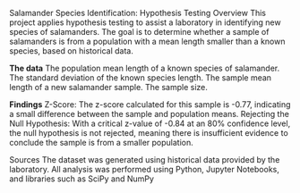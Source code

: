 Salamander Species Identification: Hypothesis Testing
Overview
This project applies hypothesis testing to assist a laboratory in identifying new species of salamanders. The goal is to determine whether a sample of salamanders is from a population with a mean length smaller than a known species, based on historical data. 

**The data**
The population mean length of a known species of salamander.
The standard deviation of the known species length.
The sample mean length of a new salamander sample.
The sample size.


**Findings**
Z-Score: The z-score calculated for this sample is -0.77, indicating a small difference between the sample and population means.
Rejecting the Null Hypothesis: With a critical z-value of -0.84 at an 80% confidence level, the null hypothesis is not rejected, meaning there is insufficient evidence to conclude the sample is from a smaller population.


Sources
The dataset was generated using historical data provided by the laboratory.
All analysis was performed using Python, Jupyter Notebooks, and libraries such as SciPy and NumPy

